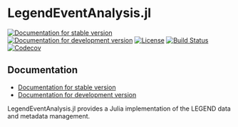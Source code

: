 # LegendEventAnalysis.jl

[![Documentation for stable version](https://img.shields.io/badge/docs-stable-blue.svg)](https://legend-exp.github.io/LegendEventAnalysis.jl/stable)
[![Documentation for development version](https://img.shields.io/badge/docs-dev-blue.svg)](https://legend-exp.github.io/LegendEventAnalysis.jl/dev)
[![License](http://img.shields.io/badge/license-MIT-brightgreen.svg?style=flat)](LICENSE.md)
[![Build Status](https://github.com/legend-exp/LegendEventAnalysis.jl/workflows/CI/badge.svg?branch=main)](https://github.com/legend-exp/LegendEventAnalysis.jl/actions?query=workflow%3ACI)
[![Codecov](https://codecov.io/gh/legend-exp/LegendEventAnalysis.jl/branch/main/graph/badge.svg)](https://codecov.io/gh/legend-exp/LegendEventAnalysis.jl)


## Documentation

* [Documentation for stable version](https://legend-exp.github.io/LegendEventAnalysis.jl/stable)
* [Documentation for development version](https://legend-exp.github.io/LegendEventAnalysis.jl/dev)

LegendEventAnalysis.jl provides a Julia implementation of the LEGEND data and metadata management.
